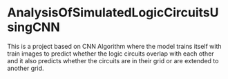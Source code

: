 # AnalysisOfSimulatedLogicCircuitsUsingCNN
This is a project based on CNN Algorithm where the model trains itself with train images to predict whether the logic circuits overlap with each other and it also predicts whether the circuits are in their grid or are extended to another grid.
